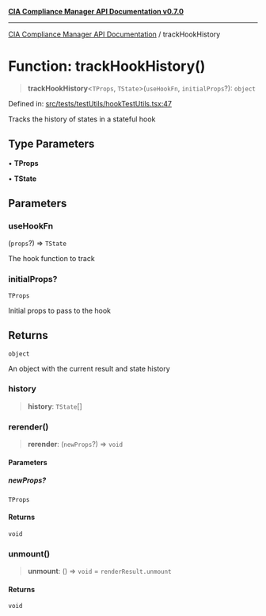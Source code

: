 [**CIA Compliance Manager API Documentation v0.7.0**](../README.md)

***

[CIA Compliance Manager API Documentation](../globals.md) / trackHookHistory

# Function: trackHookHistory()

> **trackHookHistory**\<`TProps`, `TState`\>(`useHookFn`, `initialProps`?): `object`

Defined in: [src/tests/testUtils/hookTestUtils.tsx:47](https://github.com/Hack23/cia-compliance-manager/blob/main/src/tests/testUtils/hookTestUtils.tsx#L47)

Tracks the history of states in a stateful hook

## Type Parameters

• **TProps**

• **TState**

## Parameters

### useHookFn

(`props`?) => `TState`

The hook function to track

### initialProps?

`TProps`

Initial props to pass to the hook

## Returns

`object`

An object with the current result and state history

### history

> **history**: `TState`[]

### rerender()

> **rerender**: (`newProps`?) => `void`

#### Parameters

##### newProps?

`TProps`

#### Returns

`void`

### unmount()

> **unmount**: () => `void` = `renderResult.unmount`

#### Returns

`void`
